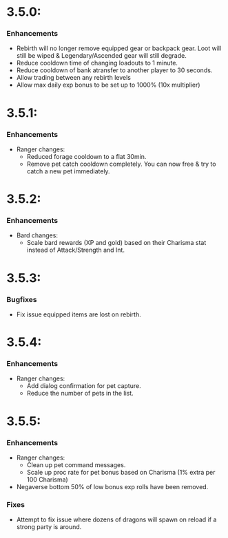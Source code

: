 # 3.5.0:
### Enhancements
 - Rebirth will no longer remove equipped gear or backpack gear. Loot will still be wiped & Legendary/Ascended gear will still degrade.
 - Reduce cooldown time of changing loadouts to 1 minute.
 - Reduce cooldown of bank atransfer to another player to 30 seconds.
 - Allow trading between any rebirth levels
 - Allow max daily exp bonus to be set up to 1000% (10x multiplier)

# 3.5.1:
### Enhancements
 - Ranger changes:
    - Reduced forage cooldown to a flat 30min.
    - Remove pet catch cooldown completely. You can now free & try to catch a new pet immediately.

# 3.5.2:
### Enhancements
- Bard changes:
   - Scale bard rewards (XP and gold) based on their Charisma stat instead of Attack/Strength and Int.

# 3.5.3:
### Bugfixes
- Fix issue equipped items are lost on rebirth.

# 3.5.4:
### Enhancements
- Ranger changes:
  - Add dialog confirmation for pet capture.
  - Reduce the number of pets in the list.

# 3.5.5:
### Enhancements
- Ranger changes:
    - Clean up pet command messages.
    - Scale up proc rate for pet bonus based on Charisma (1% extra per 100 Charisma)
- Negaverse bottom 50% of low bonus exp rolls have been removed.

### Fixes
- Attempt to fix issue where dozens of dragons will spawn on reload if a strong party is around.